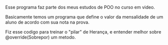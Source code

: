 Esse programa faz parte dos meus estudos de POO no curso em video.

Basicamente temos um programa que define o valor da mensalidade de um aluno de acordo com sua nota na prova. 

Fiz esse codigo para treinar o "pilar" de Herança, e entender melhor sobre @override(Sobrepor) um metodo.


